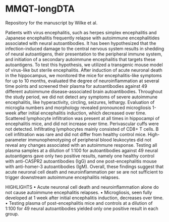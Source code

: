 # MMQT-longDTA
Repository for the manuscript by Wilke et al.

Patients with virus encephalitis, such as herpes simplex encephalitis and Japanese encephalitis frequently relapse with autoimmune encephalitides associated with neural autoantibodies. It has been hypothesized that the infection-induced damage to the central nervous system results in shedding of neural autoantigens, their presentation to the peripheral immune system, and initiation of a secondary autoimmune encephalitis that targets these autoantigens. To test this hypothesis, we utilized a transgenic mouse model of virus-like but sterile encephalitis. After induction of acute neuronal death in the hippocampus, we monitored the mice for encephalitis-like symptoms for up to 10 months, evaluated the degree of neuroinflammation at several time points and screened their plasma for autoantibodies against 49 different autoimmune disease-associated brain autoantibodies. Throughout the study period, we did not detect any symptoms of severe autoimmune encephalitis, like hyperactivity, circling, seizures, lethargy. Evaluation of microglia numbers and morphology revealed pronounced microgliosis 1-week after initial encephalitis induction, which decreased over time. Scattered lymphocyte infiltration was present at all times in hippocampi of encephalitis mice, and did not increase over time. Perivascular cuffs were not detected. Infiltrating lymphocytes mainly consisted of CD8+ T cells. B cell infiltration was rare and did not differ from healthy control mice. High-parameter immunophenotyping of peripheral blood leukocytes did not reveal any changes associated with an autoimmune response. Testing all plasma samples at a dilution of 1:100 for autoantibodies against 49 neural autoantigens gave only two positive results, namely one healthy control with anti-CASPR2 autoantibodies (IgG) and one post-encephalitis mouse with anti-homer-3 autoantibodies (IgM). Overall, these findings suggest that acute neuronal cell death and neuroinflammation per se are not sufficient to trigger downstream autoimmune encephalitis relapses. 

HIGHLIGHTS
•	Acute neuronal cell death and neuroinflammation alone do not cause autoimmune encephalitis relapses. 
•	Microgliosis, seen fully developed at 1 week after initial encephalitis induction, decreases over time.
•	Testing plasma of post-encephalitis mice and controls at a dilution of 1:100 for 49 neural autoantibodies yielded only one positive result in each group.

